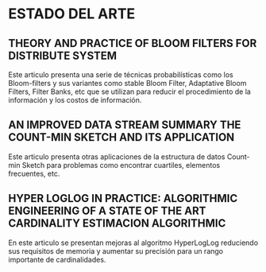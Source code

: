 # ESTADO DEL ARTE #

## THEORY AND PRACTICE OF BLOOM FILTERS FOR DISTRIBUTE SYSTEM ##

Este articulo presenta una serie de técnicas probabilísticas como los Bloom-filters y sus variantes como stable Bloom Filter, Adaptative Bloom Filters, Filter Banks, etc que se utilizan para reducir el procedimiento de la información y los costos de información.

## AN IMPROVED DATA STREAM SUMMARY THE COUNT-MIN SKETCH AND ITS APPLICATION ##

Este articulo presenta otras aplicaciones de la estructura de datos Count-min Sketch para problemas como encontrar cuartiles, elementos frecuentes, etc.

## HYPER LOGLOG IN PRACTICE: ALGORITHMIC ENGINEERING OF A STATE OF THE ART CARDINALITY ESTIMACION ALGORITHMIC ##

En este articulo se presentan mejoras al algoritmo HyperLogLog reduciendo sus requisitos de memoria y aumentar su precisión para un rango importante de cardinalidades.


